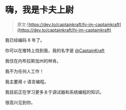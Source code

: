 # 嗨，我是卡夫上尉

> 原文:[https://dev.to/captainkraft/hi-im-captainkraft](https://dev.to/captainkraft/hi-im-captainkraft)

我已经编码 6 年了。

你可以在推特上找到我，我的名字是 [@CaptainKraft](https://twitter.com/CaptainKraft)

我住在内布拉斯加州的林肯。

我不为任何人工作！

我主要用 c 语言编程。

我目前正在学习更多关于调试器和系统编程的知识。

很高兴见到你。